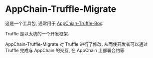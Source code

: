 # AppChain-Truffle-Migrate

这是一个工具包, 通常用于 [AppChian-Truffle-Box](https://github.com/cryptape/appchain-truffle-box).

Truffle 是以太坊的一个开发框架. 

AppChain-Truffle-Migrate 对 Truffle 进行了修改. 从而使开发者可以通过 Truffle 完成与 AppChain 的交互, 在 AppChain 上部署合约等
